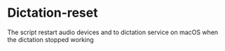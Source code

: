 # Dictation-reset
The script restart audio devices and to dictation service on macOS when the dictation stopped working

